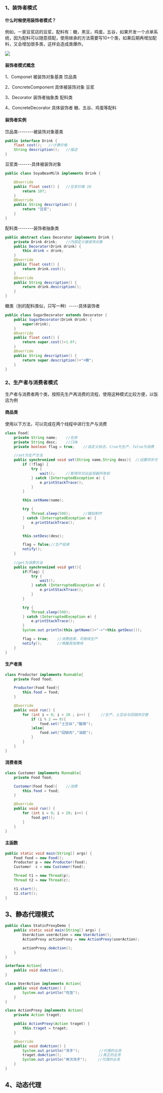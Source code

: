 ### 1、装饰者模式

#### 什么时候使用装饰者模式？

例如，一家豆浆店的豆浆，配料有：糖，黑豆，鸡蛋，五谷，如果开发一个点单系统，因为配料可以随意搭配，使用继承的方法需要写10+个类，如果后期再增加配料，又会增加很多类，这样会造成类爆炸。

![](https://raw.githubusercontent.com/kepler0308/java_LearnNote/master/img/%E8%A3%85%E9%A5%B0%E8%80%85%E6%A8%A1%E5%BC%8F.jpg)



#### 装饰者模式概念

1、Componet 被装饰对象基类							饮品类

2、ConcreteComponent 具体被装饰对象		 豆浆

3、Decorator 装饰者抽象类								配料类

4、ConcreteDecorator 具体装饰者					糖、五谷、鸡蛋等配料



#### 装饰者实例

饮品类--------被装饰对象基类

```java
public interface Drink {
	float cost();	//计算价格
	String description();	//描述
}
```

豆浆类-------具体被装饰对象

```java
public class SoyaBeanMilk implements Drink {

	@Override
	public float cost() {	//豆浆价格 10
		return 10f;
	}
	@Override
	public String description() {
		return "豆浆";
	}
}
```

配料类--------装饰者抽象类

```java
public abstract class Decorator implements Drink {
	private Drink drink;	//内部定义被装饰对象
	public Decorator(Drink drink) {
		this.drink = drink;
	}
	@Override
	public float cost() {
		return drink.cost();
	}
	@Override
	public String description() {
		return drink.description();
	}
}
```

糖类（别的配料类似，只写一种）-----具体装饰者

```java
public class SugarDecorator extends Decorator {
	public SugarDecorator(Drink drink) {
		super(drink);
	}
	@Override
	public float cost() {
		return super.cost()+1.0f;
	}
	@Override
	public String description() {
		return super.description()+"+糖";
	}
}
```



### 2、生产者与消费者模式

生产者与消费者两个类，按照先生产再消费的流程，使用这种模式比较方便，以饭店为例

#### 商品类

使用以下方法，可以完成在两个线程中进行生产与消费

```java
class Food{
    private String name;    //名称
    private String desc;    //口味
    private boolean flag = true;    //自定义标志，true为生产，false为消费

    //set为生产方法
    public synchronized void set(String name,String desc){	//设置同步方法
        if (!flag) {
            try {
                wait();		//暂停并交出监视器所有权
            } catch (InterruptedException e) {
                e.printStackTrace();
            }
        }

        this.setName(name);

        try {
            Thread.sleep(500);      //模拟制作
        } catch (InterruptedException e) {
            e.printStackTrace();
        }

        this.setDesc(desc);

        flag = false;//生产结束
        notify();
    }
	
   	//get为消费方法
    public synchronized void get(){
        if(flag) {
            try {
                wait();
            } catch (InterruptedException e) {
                e.printStackTrace();
            }
        }

        try {
            Thread.sleep(500);
        } catch (InterruptedException e) {
            e.printStackTrace();
        }
        System.out.println(this.getName()+"->"+this.getDesc());

        flag = true;    //消费结束，可继续生产
        notify();       //唤醒其他等待
    }
}
```



#### 生产者类

```java
class Producter implements Runnable{
    private Food food;

    Producter(Food food){
        this.food = food;
    }

    @Override
    public void run() {
        for (int i = 0; i < 20 ; i++) {     //生产，土豆丝与回锅肉交替
            if (i % 2 == 0){
                food.set("土豆丝","酸辣");
            }else{
                food.set("回锅肉","油腻");
            }
        }
    }
}
```



#### 消费者类

```java
class Customer implements Runnable{
    private Food food;

    Customer(Food food){    //消费
        this.food = food;
    }

    @Override
    public void run() {
        for (int i = 0; i < 20; i++) {
            food.get();
        }
    }
}
```



#### 主函数

```java
public static void main(String[] args) {
    Food food = new Food();
    Producter p = new Producter(food);
    Customer  c = new Customer(food);

    Thread t1 = new Thread(p);
    Thread t2 = new Thread(c);

    t1.start();
    t2.start();
}
```



## 3、静态代理模式

```java
public class StaticProxyDemo {
    public static void main(String[] args) {
        UserAction userAction = new UserAction();
        ActionProxy actionProxy = new ActionProxy(userAction);

        actionProxy.doAction();
    }
}

interface Action{
    public void doAction();
}

class UserAction implements Action{
    public void doAction() {
        System.out.println("吃饭");
    }
}

class ActionProxy implements Action{
    private Action traget;

    public ActionProxy(Action traget) {
        this.traget = traget;
    }

    @Override
    public void doAction() {
        System.out.println("洗手");	   	  //代理的业务
        traget.doAction();        		   //真正的业务
        System.out.println("再次洗手");		//代理的业务
    }
}
```



## 4、动态代理

